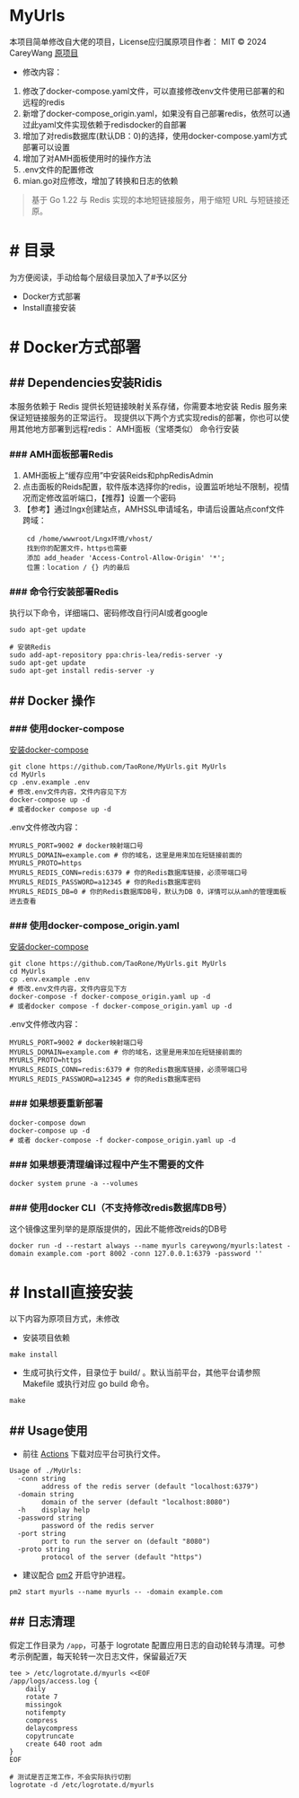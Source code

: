 # MyUrls

本项目简单修改自大佬的项目，License应归属原项目作者： MIT © 2024 CareyWang
[原项目](https://github.com/CareyWang/MyUrls)
- 修改内容：
1. 修改了docker-compose.yaml文件，可以直接修改env文件使用已部署的和远程的redis
2. 新增了docker-compose_origin.yaml，如果没有自己部署redis，依然可以通过此yaml文件实现依赖于redisdocker的自部署
3. 增加了对redis数据库(默认DB：0)的选择，使用docker-compose.yaml方式部署可以设置
4. 增加了对AMH面板使用时的操作方法
5. .env文件的配置修改
6. mian.go对应修改，增加了转换和日志的依赖
> 基于 Go 1.22 与 Redis 实现的本地短链接服务，用于缩短 URL 与短链接还原。

# # 目录
为方便阅读，手动给每个层级目录加入了#予以区分
- Docker方式部署
- Install直接安装

# # Docker方式部署
## ## Dependencies安装Ridis
本服务依赖于 Redis 提供长短链接映射关系存储，你需要本地安装 Redis 服务来保证短链接服务的正常运行。
现提供以下两个方式实现redis的部署，你也可以使用其他地方部署到远程redis：
AMH面板（宝塔类似）
命令行安装

### ### AMH面板部署Redis
1. AMH面板上“缓存应用”中安装Reids和phpRedisAdmin
2. 点击面板的Reids配置，软件版本选择你的redis，设置监听地址不限制，视情况而定修改监听端口，【推荐】设置一个密码
3. 【参考】通过lngx创建站点，AMHSSL申请域名，申请后设置站点conf文件跨域：
   ```
    cd /home/wwwroot/Lngx环境/vhost/
    找到你的配置文件，https也需要
    添加 add_header 'Access-Control-Allow-Origin' '*';
    位置：location / {} 内的最后
    ```

### ### 命令行安装部署Redis
执行以下命令，详细端口、密码修改自行问AI或者google
```shell script
sudo apt-get update

# 安装Redis
sudo add-apt-repository ppa:chris-lea/redis-server -y 
sudo apt-get update 
sudo apt-get install redis-server -y 
```

## ## Docker 操作

### ### 使用docker-compose
[安装docker-compose](https://docs.docker.com/compose/install/)
```shell script
git clone https://github.com/TaoRone/MyUrls.git MyUrls
cd MyUrls
cp .env.example .env
# 修改.env文件内容，文件内容见下方
docker-compose up -d
# 或者docker compose up -d
```
.env文件修改内容：
```
MYURLS_PORT=9002 # docker映射端口号
MYURLS_DOMAIN=example.com # 你的域名，这里是用来加在短链接前面的
MYURLS_PROTO=https
MYURLS_REDIS_CONN=redis:6379 # 你的Redis数据库链接，必须带端口号
MYURLS_REDIS_PASSWORD=a12345 # 你的Redis数据库密码
MYURLS_REDIS_DB=0 # 你的Redis数据库DB号，默认为DB 0，详情可以从amh的管理面板进去查看
```

### ### 使用docker-compose_origin.yaml
[安装docker-compose](https://docs.docker.com/compose/install/)
```shell script
git clone https://github.com/TaoRone/MyUrls.git MyUrls
cd MyUrls
cp .env.example .env
# 修改.env文件内容，文件内容见下方
docker-compose -f docker-compose_origin.yaml up -d
# 或者docker compose -f docker-compose_origin.yaml up -d
```
.env文件修改内容：
```
MYURLS_PORT=9002 # docker映射端口号
MYURLS_DOMAIN=example.com # 你的域名，这里是用来加在短链接前面的
MYURLS_PROTO=https
MYURLS_REDIS_CONN=redis:6379 # 你的Redis数据库链接，必须带端口号
MYURLS_REDIS_PASSWORD=a12345 # 你的Redis数据库密码
```
### ### 如果想要重新部署
```
docker-compose down
docker-compose up -d
# 或者 docker-compose -f docker-compose_origin.yaml up -d
```

### ### 如果想要清理编译过程中产生不需要的文件
```
docker system prune -a --volumes
```


### ### 使用docker CLI（不支持修改redis数据库DB号）
这个镜像这里列举的是原版提供的，因此不能修改reids的DB号
```
docker run -d --restart always --name myurls careywong/myurls:latest -domain example.com -port 8002 -conn 127.0.0.1:6379 -password ''
```

# # Install直接安装
以下内容为原项目方式，未修改
- 安装项目依赖
```shell script
make install
```
- 生成可执行文件，目录位于 build/ 。默认当前平台，其他平台请参照 Makefile 或执行对应 go build 命令。
```shell script
make
```
## ## Usage使用
- 前往 [Actions](https://github.com/CareyWang/MyUrls/actions/workflows/go.yml) 下载对应平台可执行文件。
```shell script
Usage of ./MyUrls:
  -conn string
        address of the redis server (default "localhost:6379")
  -domain string
        domain of the server (default "localhost:8080")
  -h    display help
  -password string
        password of the redis server
  -port string
        port to run the server on (default "8080")
  -proto string
        protocol of the server (default "https")
```

- 建议配合 [pm2](https://pm2.keymetrics.io/) 开启守护进程。
```shell script
pm2 start myurls --name myurls -- -domain example.com
```

## ## 日志清理
假定工作目录为 `/app`，可基于 logrotate 配置应用日志的自动轮转与清理。可参考示例配置，每天轮转一次日志文件，保留最近7天
```shell 
tee > /etc/logrotate.d/myurls <<EOF
/app/logs/access.log {
    daily
    rotate 7
    missingok
    notifempty
    compress
    delaycompress
    copytruncate
    create 640 root adm
}
EOF

# 测试是否正常工作，不会实际执行切割
logrotate -d /etc/logrotate.d/myurls
```


